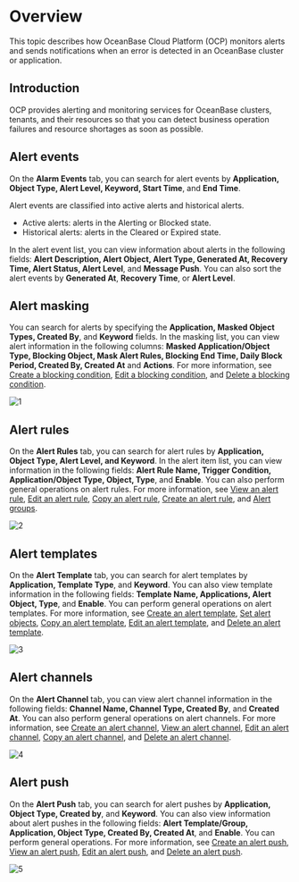 # Overview

This topic describes how OceanBase Cloud Platform (OCP) monitors alerts and sends notifications when an error is detected in an OceanBase cluster or application.

## Introduction

OCP provides alerting and monitoring services for OceanBase clusters, tenants, and their resources so that you can detect business operation failures and resource shortages as soon as possible.

## Alert events

On the **Alarm Events** tab, you can search for alert events by **Application, Object Type, Alert Level, Keyword, Start Time**, and **End Time**.

Alert events are classified into active alerts and historical alerts.

* Active alerts: alerts in the Alerting or Blocked state.
* Historical alerts: alerts in the Cleared or Expired state.

In the alert event list, you can view information about alerts in the following fields: **Alert Description, Alert Object, Alert Type, Generated At, Recovery Time, Alert Status, Alert Level**, and **Message Push**. You can also sort the alert events by **Generated At**, **Recovery Time**, or **Alert Level**.

## Alert masking

You can search for alerts by specifying the **Application, Masked Object Types, Created By**, and **Keyword** fields. In the masking list, you can view alert information in the following columns: **Masked Application/Object Type, Blocking Object, Mask Alert Rules, Blocking End Time, Daily Block Period, Created By, Created At** and **Actions**. For more information, see [Create a blocking condition](800.manage-blocking-conditions/100.create-a-blocking-condition.md), [Edit a blocking condition](800.manage-blocking-conditions/200.edit-a-blocking-condition.md), and [Delete a blocking condition](800.manage-blocking-conditions/300.delete-a-blocking-condition.md).

![1](https://obbusiness-private.oss-cn-shanghai.aliyuncs.com/doc/img/ocp/402-en/%E5%B1%8F%E8%94%BD%E5%91%8A%E8%AD%A6.png)

## Alert rules

On the **Alert Rules** tab, you can search for alert rules by **Application, Object Type, Alert Level, and Keyword**. In the alert item list, you can view information in the following fields: **Alert Rule Name, Trigger Condition, Application/Object Type, Object, Type**, and **Enable**. You can also perform general operations on alert rules. For more information, see [View an alert rule](300.manage-alert-rules/200.view-an-alert-rule.md), [Edit an alert rule](300.manage-alert-rules/400.edit-an-alert-rule.md), [Copy an alert rule](300.manage-alert-rules/300.copy-an-alert-rule.md), [Create an alert rule](300.manage-alert-rules/100.create-an-alert-rule.md), and [Alert groups](300.manage-alert-rules/600.rule-groups.md).

![2](https://obbusiness-private.oss-cn-shanghai.aliyuncs.com/doc/img/ocp/402-en/%E5%91%8A%E8%AD%A6%E8%A7%84%E5%88%99.png)

## Alert templates

On the **Alert Template** tab, you can search for alert templates by **Application, Template Type**, and **Keyword**. You can also view template information in the following fields: **Template Name, Applications, Alert Object, Type**, and **Enable**. You can perform general operations on alert templates. For more information, see [Create an alert template](400.manage-alert-templates/100.create-an-alert-template.md), [Set alert objects](400.manage-alert-templates/200.set-alert-objects.md), [Copy an alert template](400.manage-alert-templates/500.copy-an-alert-template.md), [Edit an alert template](400.manage-alert-templates/600.edit-an-alert-template.md), and [Delete an alert template](400.manage-alert-templates/700.delete-an-alert-template.md).

![3](https://obbusiness-private.oss-cn-shanghai.aliyuncs.com/doc/img/ocp/402-en/%E5%91%8A%E8%AD%A6%E6%A8%A1%E6%9D%BF.png)

## Alert channels

On the **Alert Channel** tab, you can view alert channel information in the following fields: **Channel Name, Channel Type, Created By**, and **Created At**. You can also perform general operations on alert channels. For more information, see [Create an alert channel](500.manage-alert-channels/100.create-an-alert-channel.md), [View an alert channel](500.manage-alert-channels/200.view-an-alert-channel.md), [Edit an alert channel](500.manage-alert-channels/300.edit-an-alert-channel.md), [Copy an alert channel](500.manage-alert-channels/400.copy-an-alert-channel.md), and [Delete an alert channel](500.manage-alert-channels/500.delete-an-alarm-channel.md).

![4](https://obbusiness-private.oss-cn-shanghai.aliyuncs.com/doc/img/ocp/402-en/%E5%91%8A%E8%AD%A6%E9%80%9A%E9%81%93.png)

## Alert push

On the **Alert Push** tab, you can search for alert pushes by **Application, Object Type, Created by**, and **Keyword**. You can also view information about alert pushes in the following fields: **Alert Template/Group, Application, Object Type, Created By, Created At**, and **Enable**. You can perform general operations. For more information, see [Create an alert push](600.manage-alert-push/100.create-an-alert-push.md), [View an alert push](600.manage-alert-push/200.view-an-alert-push.md), [Edit an alert push](600.manage-alert-push/300.edit-an-alert-push.md), and [Delete an alert push](600.manage-alert-push/400.delete-an-alert-push.md).

![5](https://obbusiness-private.oss-cn-shanghai.aliyuncs.com/doc/img/ocp/402-en/%E5%91%8A%E8%AD%A6%E6%8E%A8%E9%80%81.png)
